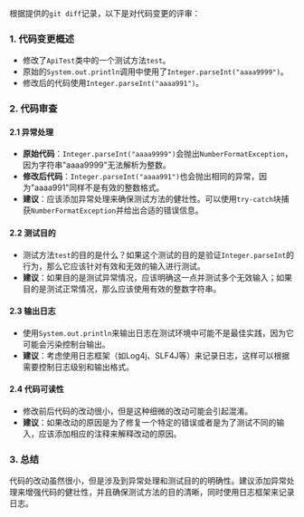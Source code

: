 根据提供的`git diff`记录，以下是对代码变更的评审：

### 1. 代码变更概述
- 修改了`ApiTest`类中的一个测试方法`test`。
- 原始的`System.out.println`调用中使用了`Integer.parseInt("aaaa9999")`。
- 修改后的代码使用`Integer.parseInt("aaaa991")`。

### 2. 代码审查

#### 2.1 异常处理
- **原始代码**：`Integer.parseInt("aaaa9999")`会抛出`NumberFormatException`，因为字符串"aaaa9999"无法解析为整数。
- **修改后代码**：`Integer.parseInt("aaaa991")`也会抛出相同的异常，因为"aaaa991"同样不是有效的整数格式。
- **建议**：应该添加异常处理来确保测试方法的健壮性。可以使用`try-catch`块捕获`NumberFormatException`并给出合适的错误信息。

#### 2.2 测试目的
- 测试方法`test`的目的是什么？如果这个测试的目的是验证`Integer.parseInt`的行为，那么它应该针对有效和无效的输入进行测试。
- **建议**：如果目的是测试异常情况，应该明确这一点并测试多个无效输入；如果目的是测试正常情况，那么应该使用有效的整数字符串。

#### 2.3 输出日志
- 使用`System.out.println`来输出日志在测试环境中可能不是最佳实践，因为它可能会污染控制台输出。
- **建议**：考虑使用日志框架（如Log4j、SLF4J等）来记录日志，这样可以根据需要控制日志级别和输出格式。

#### 2.4 代码可读性
- 修改前后代码的改动很小，但是这种细微的改动可能会引起混淆。
- **建议**：如果改动的原因是为了修复一个特定的错误或者是为了测试不同的输入，应该添加相应的注释来解释改动的原因。

### 3. 总结
代码的改动虽然很小，但是涉及到异常处理和测试目的的明确性。建议添加异常处理来增强代码的健壮性，并且确保测试方法的目的清晰，同时使用日志框架来记录日志。